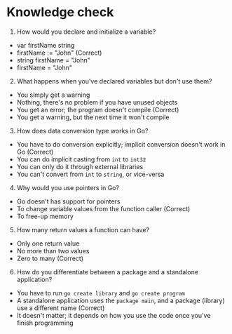# Knowledge check
1. How would you declare and initialize a variable?
* var firstName string
* firstName := "John" (Correct)
* string firstName = "John"
* firstName = "John"

2. What happens when you've declared variables but don't use them?
* You simply get a warning
* Nothing, there's no problem if you have unused objects
* You get an error; the program doesn't compile (Correct)
* You get a warning, but the next time it won't compile

3. How does data conversion type works in Go?
* You have to do conversion explicitly; implicit conversion doesn't work in Go (Correct)
* You can do implicit casting from `int` to `int32`
* You can only do it through external libraries
* You can't convert from `int` to `string`, or vice-versa

4. Why would you use pointers in Go?
* Go doesn't has support for pointers
* To change variable values from the function caller (Correct)
* To free-up memory

5. How many return values a function can have?
* Only one return value
* No more than two values
* Zero to many (Correct)

6. How do you differentiate between a package and a standalone application?
* You have to run `go create library` and `go create program`
* A standalone application uses the `package main`, and a package (library) use a different name (Correct)
* It doesn't matter; it depends on how you use the code once you've finish programming